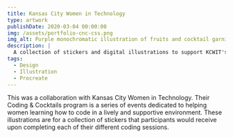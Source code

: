 ```yaml
---
title: Kansas City Women in Technology
type: artwork
publishDate: 2020-03-04 00:00:00
img: /assets/portfolio-cnc-css.png
img_alt: Purple monochromatic illustration of fruits and cocktail garnish items.
description: |
  A collection of stickers and digital illustrations to support KCWIT's Coding & Cocktails program.
tags:
  - Design
  - Illustration
  - Procreate
---
```


This was a collaboration with Kansas City Women in Technology. Their Coding & Cocktails program is a series of events dedicated to helping women learning how to code in a lively and supportive environment. These illustrations are for a collection of stickers that participants would receive upon completing each of their different coding sessions.
